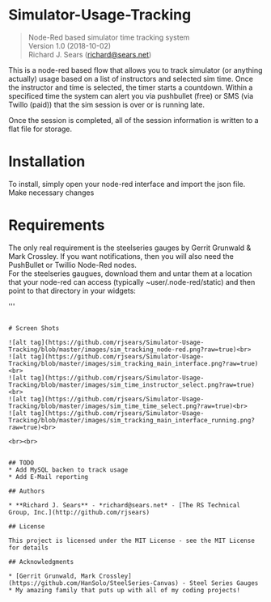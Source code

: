 # Simulator-Usage-Tracking
> Node-Red based simulator time tracking system<br>
> Version 1.0 (2018-10-02)<br>
> Richard J. Sears (richard@sears.net)

This is a node-red based flow that allows you to track simulator (or anything actually) usage based on a list of instructors and selected sim time. Once the instructor and time is selected, the timer starts a countdown. Within a specificed time the system can alert you via pushbullet (free) or SMS (via Twillo (paid)) that the sim session is over or is running late.

Once the session is completed, all of the session information is written to a flat file for storage.<br>

# Installation
To install, simply open your node-red interface and import the json file. Make necessary changes

# Requirements
The only real requirement is the steelseries gauges by Gerrit Grunwald & Mark Crossley. If you want notifications, then you will also need the PushBullet or Twillio Node-Red nodes. <br>
For the steelseries gaugues, download them and untar them at a location that your node-red can access (typically ~user/.node-red/static) and then point to that directory in your widgets:<br>

'''
<script src="/myjs/steelseries/tween-min.js"></script>
<script src="/myjs/steelseries/steelseries-min.js"></script>
<script>
var radial4;
    (function(scope){ 
        scope.$watch('msg', function(msg) {
           if (typeof(msg.value) != "undefined") radial4.setValueAnimated(msg.value);
           if (typeof(msg.threshold) != "undefined") radial4.setThreshold(msg.threshold);
           if (typeof(msg.maxvalue) != "undefined")radial4.setMaxValue(msg.maxvalue);
           if (typeof(msg.userLed) != "undefined") radial4.setUserLedOnOff(msg.userLed);
        });
    })(scope);

    var sections = [steelseries.Section(-40, 5, 'rgba(220, 0, 0, 0.3)'),
                        steelseries.Section(5, 10, 'rgba(255, 255, 0, 0.5)'),
                        steelseries.Section(10, 240, 'rgba(0, 255, 0, 0.3)') ],

            // Define one area
    areas = [steelseries.Section(-40, 5, 'rgba(220, 0, 0, 0.3)')],

    radial4 = new steelseries.Radial('canvasRadial4', {
            gaugeType: steelseries.GaugeType.TYPE4,
            size: 292,
            section: sections,
            //MaxValue: 240,
            area: areas,
            lcdDecimals: 0,
            minValue: -30,
            titleString: "Sim Time Remaining",
            unitString: "Minutes",
            threshold: 10,
            thresholdRising: false,
            userLedVisible: true,
            userLed: true,
            useOdometer: false,
            lcdVisible: true,
            trendVisible: false,
        });
                        
    radial4.setFrameDesign(steelseries.FrameDesign.BLACK_METAL);
    radial4.setBackgroundColor(steelseries.BackgroundColor.LIGHT_GRAY);
    radial4.setValueAnimated(0);
    radial4.setThreshold(10);
    radial4.blinkUserLed(0);

</script>

<canvas id="canvasRadial4" width="401" height="401"></canvas>
```

# Screen Shots

![alt tag](https://github.com/rjsears/Simulator-Usage-Tracking/blob/master/images/sim_tracking_node-red.png?raw=true)<br>
![alt tag](https://github.com/rjsears/Simulator-Usage-Tracking/blob/master/images/sim_tracking_main_interface.png?raw=true)<br>
![alt tag](https://github.com/rjsears/Simulator-Usage-Tracking/blob/master/images/sim_time_instructor_select.png?raw=true)<br>
![alt tag](https://github.com/rjsears/Simulator-Usage-Tracking/blob/master/images/sim_time_time_select.png?raw=true)<br>
![alt tag](https://github.com/rjsears/Simulator-Usage-Tracking/blob/master/images/sim_tracking_main_interface_running.png?raw=true)<br>

<br><br>


## TODO
* Add MySQL backen to track usage
* Add E-Mail reporting

## Authors

* **Richard J. Sears** - *richard@sears.net* - [The RS Technical Group, Inc.](http://github.com/rjsears)

## License

This project is licensed under the MIT License - see the MIT License for details

## Acknowledgments

* [Gerrit Grunwald, Mark Crossley](https://github.com/HanSolo/SteelSeries-Canvas) - Steel Series Gauges
* My amazing family that puts up with all of my coding projects!
